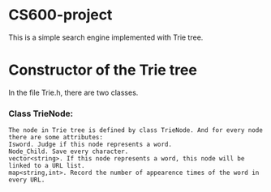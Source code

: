 # CS600-project
  This is a simple search engine implemented with Trie tree.
# Constructor of the Trie tree
  In the file Trie.h, there are two classes.
### Class TrieNode:
    The node in Trie tree is defined by class TrieNode. And for every node there are some attributes: 
    Isword. Judge if this node represents a word. 
    Node_Child. Save every character. 
    vector<string>. If this node represents a word, this node will be linked to a URL list. 
    map<string,int>. Record the number of appearence times of the word in every URL. 
